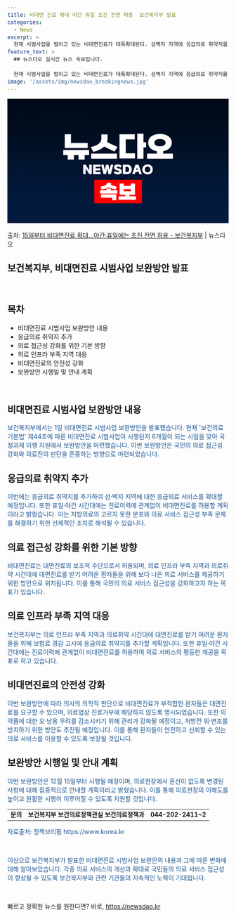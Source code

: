 ```yaml
---
title: 비대면 진료 확대 야간 휴일 초진 전면 허용  보건복지부 발표
categories:
  - News
excerpt: >
  현재 시범사업을 벌이고 있는 비대면진료가 대폭확대된다. 섬벽지 지역에 응급의료 취약지를 추가하고, 휴일야간 …
feature_text: >
  ## 뉴스다오 실시간 뉴스 속보입니다.

  현재 시범사업을 벌이고 있는 비대면진료가 대폭확대된다. 섬벽지 지역에 응급의료 취약지를 추가하고, 휴일야간 …
image: '/assets/img/newsdao_breakingnews.jpg'
---
```


![뉴스다오 속보](/assets/img/newsdao_breakingnews.jpg)

<p>출처: <a href="https://newsdao.kr/2705" rel="dofollow">15일부터 비대면진료 확대…야간·휴일에는 초진 전면 허용 - 보건복지부</a> | 뉴스다오</p>

<h2>보건복지부, 비대면진료 시범사업 보완방안 발표</h2>
<p data-ke-size="size16">&nbsp;</p>
<h2 data-ke-size="size26">목차</h2>
<ul>
    <li>비대면진료 시범사업 보완방안 내용</li>
    <li>응급의료 취약지 추가</li>
    <li>의료 접근성 강화를 위한 기본 방향</li>
    <li>의료 인프라 부족 지역 대응</li>
    <li>비대면진료의 안전성 강화</li>
    <li>보완방안 시행일 및 안내 계획</li>
</ul>
<p data-ke-size="size16">&nbsp;</p>

<h2>비대면진료 시범사업 보완방안 내용</h2>
<p><span style="color: #1a5490;">보건복지부에서는 1일 비대면진료 시범사업 보완방안을 발표했습니다. 현재 '보건의료기본법' 제44조에 따른 비대면진료 시범사업이 시행된지 6개월이 되는 시점을 맞아 국정과제 이행 차원에서 보완방안을 마련했습니다. 이번 보완방안은 국민의 의료 접근성 강화와 의료진의 판단을 존중하는 방향으로 마련되었습니다.</span></p>

<h2>응급의료 취약지 추가</h2>
<p><span style="color: #1a5490;">이번에는 응급의료 취약지를 추가하여 섬·벽지 지역에 대한 응급의료 서비스를 확대할 예정입니다. 또한 휴일·야간 시간대에는 진료이력에 관계없이 비대면진료를 허용할 계획이라고 밝혔습니다. 이는 지방의료의 고르지 못한 분포와 의료 서비스 접근성 부족 문제를 해결하기 위한 선제적인 조치로 해석될 수 있습니다.</span></p>

<h2>의료 접근성 강화를 위한 기본 방향</h2>
<p><span style="color: #1a5490;">비대면진료는 대면진료의 보조적 수단으로서 허용되며, 의료 인프라 부족 지역과 의료취약 시간대에 대면진료를 받기 어려운 환자들을 위해 보다 나은 의료 서비스를 제공하기 위한 방안으로 위치됩니다. 이를 통해 국민의 의료 서비스 접근성을 강화하고자 하는 목표가 있습니다.</span></p>

<h2>의료 인프라 부족 지역 대응</h2>
<p><span style="color: #1a5490;">보건복지부는 의료 인프라 부족 지역과 의료취약 시간대에 대면진료를 받기 어려운 환자들을 위해 보험료 경감 고시에 응급의료 취약지를 추가할 계획입니다. 또한 휴일·야간 시간대에는 진료이력에 관계없이 비대면진료를 허용하여 의료 서비스의 평등한 제공을 목표로 하고 있습니다.</span></p>

<h2>비대면진료의 안전성 강화</h2>
<p><span style="color: #1a5490;">이번 보완방안에 따라 의사의 의학적 판단으로 비대면진료가 부적합한 환자들은 대면진료를 요구할 수 있으며, 의료법상 진료거부에 해당하지 않도록 명시되었습니다. 또한 의약품에 대한 오·남용 우려를 감소시키기 위해 관리가 강화될 예정이고, 처방전 위·변조를 방지하기 위한 방안도 추진될 예정입니다. 이를 통해 환자들이 안전하고 신뢰할 수 있는 의료 서비스를 이용할 수 있도록 보장될 것입니다.</span></p>

<h2>보완방안 시행일 및 안내 계획</h2>
<p><span style="color: #1a5490;">이번 보완방안은 12월 15일부터 시행될 예정이며, 의료현장에서 혼선이 없도록 변경된 사항에 대해 집중적으로 안내할 계획이라고 밝혔습니다. 이를 통해 의료현장의 이해도를 높이고 원활한 시행이 이루어질 수 있도록 지원할 것입니다.</span></p>
<table>
    <tbody>
        <tr>
            <td style="text-align: center; height: 17px;"><b>문의</b></td>
            <td style="text-align: center; height: 17px;"><b>보건복지부 보건의료정책관실 보건의료정책과</b></td>
            <td style="text-align: center; height: 17px;"><b>044-202-2411~2</b></td>
        </tr>
    </tbody>
</table>
<p><span style="color: #1a5490;">자료출처: 정책브리핑 https://www.korea.kr</span></p>
<p data-ke-size="size16">&nbsp;</p>

<p><span style="color: #1a5490;">이상으로 보건복지부가 발표한 비대면진료 시범사업 보완안의 내용과 그에 따른 변화에 대해 알아보았습니다. 각종 의료 서비스의 개선과 확대로 국민들의 의료 서비스 접근성이 향상될 수 있도록 보건복지부와 관련 기관들의 지속적인 노력이 기대됩니다.</span></p>
<p data-ke-size="size16">&nbsp;</p> 

빠르고 정확한 뉴스를 원한다면? 바로, <a href="https://newsdao.kr" rel="dofollow">https://newsdao.kr</a>


    
